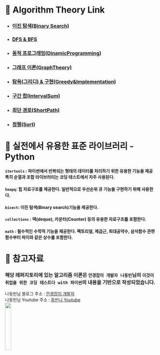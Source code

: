 # 📌 Algorithm Theory Link<br>
- ### [이진 탐색(Binary Search)](./BinarySearch/README.md)
- ### [DFS & BFS](./DFS&BFS/README.md)
- ### [동적 프로그래밍(DinamicProgramming)](./DinamicProgramming/README.md)
- ### [그래프 이론(GraphTheory)](./GraphTheory/README.md)
- ### [탐욕(그리디) & 구현(Greedy&Implementation)](./Greedy&Implementation/README.md)
- ### [구간 합(IntervalSum)](./IntervalSum/README.md)
- ### [최단 경로(ShortPath)](./ShortPath/README.md)
- ### [정렬(Sort)](./Sort/README.md)

# 📌 실전에서 유용한 표준 라이브러리 - Python
#### `itertools` : 파이썬에서 반복되는 형태의 데이터를 처리하기 위한 유용한 기능을 제공 특히 순열과 조합 라이브러리는 코딩 테스트에서 자주 사용된다.
#### `heapq`: 힙 자료구조를 제공한다. 일반적으로 우선순위 큐 기능을 구현하기 위해 사용한다.
#### `bisect`: 이진 탐색(Binary search)기능을 제공한다.
#### `collections` : 덱(deque), 카운터(Counter) 등의 유용한 자료구조를 포함한다.
#### `math` : 필수적인 수학적 기능을 제공한다. 팩토리얼, 제곱근, 최대공약수, 삼삭함수 관련 함수부터 파이와 같은 상수를 포함한다.

# 📌 참고자료
### 해당 레퍼지토리에 있는 알고리즘 이론은 `안경잡이 개발자 나동빈`님의 `이것이 취업을 위한 코딩 테스트다 with 파이썬`의 내용을 기반으로 작성되었습니다.
나동빈님 블로그 주소 : [안경잡이 개발자](https://ndb796.tistory.com/) <br>
나동빈님 Youtube 주소 : [동빈나 Youtube](https://www.youtube.com/channel/UChflhu32f5EUHlY7_SetNWw) <br>
<img width="20%" src="https://user-images.githubusercontent.com/48740872/125433963-08b4419e-340c-4934-a91c-05ee312a5a72.png"/>

